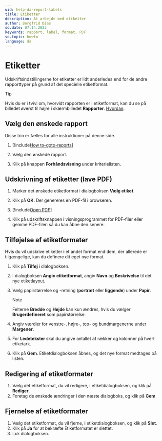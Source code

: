 ```yaml
---
uid: help-da-report-labels
title: Etiketter
description: At arbejde med etiketter
author: Bergfrid Dias
so.date: 07.14.2023
keywords: rapport, label, format, PDF
so.topic: howto
language: da
---
```


# Etiketter

Udskriftsindstillingerne for etiketter er lidt anderledes end for de andre rapporttyper på grund af det specielle etiketformat.

> [!TIP]
> Hvis du er i tvivl om, hvorvidt rapporten er i etiketformat, kan du se på billedet øverst til højre i skærmbilledet **Rapporter**. [Hvordan][1].

## Vælg den ønskede rapport

Disse trin er fælles for alle instruktioner på denne side.

1. [!include[How to-goto-reports](../includes/goto-reports.md)]

1. Vælg den ønskede rapport.

1. Klik på knappen **Forhåndsvisning** under kriterielisten.

## Udskrivning af etiketter (lave PDF)

1. Marker det ønskede etiketformat i dialogboksen **Vælg etiket**.

1. Klik på **OK**. Der genereres en PDF-fil i browseren.

1. [!include[Open PDF](../includes/step-open-pdf.md)]

1. Klik på udskriftsknappen i visningsprogrammet for PDF-filer eller gemme PDF-filen så du kan åbne den senere.

## <a id="add-format" />Tilføjelse af etiketformater

Hvis du vil udskrive etiketter i et andet format end dem, der allerede er tilgængelige, kan du definere dit eget nye format.

1. Klik på **Tilføj** i dialogboksen.
1. I dialogboksen **Angiv etiketformat**, angiv **Navn** og **Beskrivelse** til det nye etiketlayout.
1. Vælg papirstørrelse og -retning (**portræt** eller **liggende**) under **Papir**.

    > [!NOTE]
    > Felterne **Bredde** og **Højde** kan kun ændres, hvis du vælger **Brugerdefineret** som papirstørrelse.

1. Angiv værdier for venstre-, højre-, top- og bundmargenerne under **Margener**.
1. For **Ledetekster** skal du angive antallet af rækker og kolonner på hvert etiketark.
1. Klik på **Gem**. Etiketdialogboksen åbnes, og det nye format medtages på listen.

## Redigering af etiketformater

1. Vælg det etiketformat, du vil redigere, i etiketdialogboksen, og klik på **Rediger**.
1. Foretag de ønskede ændringer i den næste dialogboks, og klik på **Gem**.

## Fjernelse af etiketformater

1. Vælg det etiketformat, du vil fjerne, i etiketdialogboksen, og klik på **Slet**.
1. Klik på **Ja** for at bekræfte Etiketformatet er slettet.
1. Luk dialogboksen.

<!-- Referenced links -->
[1]: ../index.md#types

<!-- Referenced images -->
